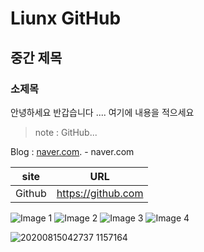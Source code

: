 # Liunx GitHub
## 중간 제목
### 소제목
안녕하세요 반갑습니다 .... 여기에 내용을 적으세요


>note : GitHub...

Blog : [naver.com](https://naver.com). - naver.com

|site|URL|
|--|--|
|Github|https://github.com|

<!DOCTYPE html>
<html lang="en">
<head>
  <meta charset="UTF-8">
  <meta name="viewport" content="width=device-width, initial-scale=1.0">
  <link rel="stylesheet" href="styles.css">
  <title>Image Gallery</title>
</head>
<body>
  <div class="image-container">
    <img src="http://file3.instiz.net/data/file3/2018/03/16/6/9/6/6969bab90bbb886cd54769cc9a029eb4.gif" alt="Image 1">
    <img src="http://i1.ruliweb.com/ori/22/03/11/17f77c2586b531ceb.gif" alt="Image 2">
    <img src="https://img.extmovie.com/files/attach/images/135/258/958/084/003663cd5090c88b5c29294bb1784387.gif" alt="Image 3">
    <img src="https://upload2.inven.co.kr/upload/2017/04/21/bbs/i14685703945.gif" alt="Image 4">
  </div>
</body>
</html>

![20200815042737 1157164](https://github.com/coolcoke3009/linux/assets/117810530/ae942a63-abc9-4b05-acd1-4901430e4842)
